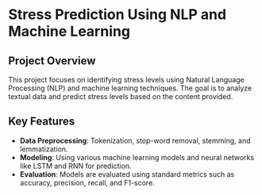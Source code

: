 # Stress Prediction Using NLP and Machine Learning

## Project Overview
This project focuses on identifying stress levels using Natural Language Processing (NLP) and machine learning techniques. The goal is to analyze textual data and predict stress levels based on the content provided.

## Key Features
- **Data Preprocessing**: Tokenization, stop-word removal, stemming, and lemmatization.
- **Modeling**: Using various machine learning models and neural networks like LSTM and RNN for prediction.
- **Evaluation**: Models are evaluated using standard metrics such as accuracy, precision, recall, and F1-score.


